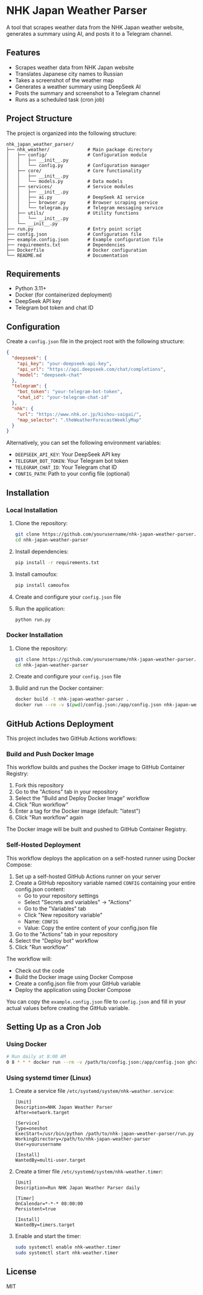 # NHK Japan Weather Parser

A tool that scrapes weather data from the NHK Japan weather website, generates a summary using AI, and posts it to a Telegram channel.

## Features

- Scrapes weather data from NHK Japan website
- Translates Japanese city names to Russian
- Takes a screenshot of the weather map
- Generates a weather summary using DeepSeek AI
- Posts the summary and screenshot to a Telegram channel
- Runs as a scheduled task (cron job)

## Project Structure

The project is organized into the following structure:

```
nhk_japan_weather_parser/
├── nhk_weather/              # Main package directory
│   ├── config/               # Configuration module
│   │   ├── __init__.py
│   │   └── config.py         # Configuration manager
│   ├── core/                 # Core functionality
│   │   ├── __init__.py
│   │   └── models.py         # Data models
│   ├── services/             # Service modules
│   │   ├── __init__.py
│   │   ├── ai.py             # DeepSeek AI service
│   │   ├── browser.py        # Browser scraping service
│   │   └── telegram.py       # Telegram messaging service
│   ├── utils/                # Utility functions
│   │   └── __init__.py
│   └── __init__.py
├── run.py                    # Entry point script
├── config.json               # Configuration file
├── example.config.json       # Example configuration file
├── requirements.txt          # Dependencies
├── Dockerfile                # Docker configuration
└── README.md                 # Documentation
```

## Requirements

- Python 3.11+
- Docker (for containerized deployment)
- DeepSeek API key
- Telegram bot token and chat ID

## Configuration

Create a `config.json` file in the project root with the following structure:

```json
{
  "deepseek": {
    "api_key": "your-deepseek-api-key",
    "api_url": "https://api.deepseek.com/chat/completions",
    "model": "deepseek-chat"
  },
  "telegram": {
    "bot_token": "your-telegram-bot-token",
    "chat_id": "your-telegram-chat-id"
  },
  "nhk": {
    "url": "https://www.nhk.or.jp/kishou-saigai/",
    "map_selector": ".theWeatherForecastWeeklyMap"
  }
}
```

Alternatively, you can set the following environment variables:

- `DEEPSEEK_API_KEY`: Your DeepSeek API key
- `TELEGRAM_BOT_TOKEN`: Your Telegram bot token
- `TELEGRAM_CHAT_ID`: Your Telegram chat ID
- `CONFIG_PATH`: Path to your config file (optional)

## Installation

### Local Installation

1. Clone the repository:
   ```bash
   git clone https://github.com/yourusername/nhk-japan-weather-parser.git
   cd nhk-japan-weather-parser
   ```

2. Install dependencies:
   ```bash
   pip install -r requirements.txt
   ```

3. Install camoufox:
   ```bash
   pip install camoufox
   ```

4. Create and configure your `config.json` file

5. Run the application:
   ```bash
   python run.py
   ```

### Docker Installation

1. Clone the repository:
   ```bash
   git clone https://github.com/yourusername/nhk-japan-weather-parser.git
   cd nhk-japan-weather-parser
   ```

2. Create and configure your `config.json` file

3. Build and run the Docker container:
   ```bash
   docker build -t nhk-japan-weather-parser .
   docker run --rm -v $(pwd)/config.json:/app/config.json nhk-japan-weather-parser
   ```

## GitHub Actions Deployment

This project includes two GitHub Actions workflows:

### Build and Push Docker Image

This workflow builds and pushes the Docker image to GitHub Container Registry:

1. Fork this repository
2. Go to the "Actions" tab in your repository
3. Select the "Build and Deploy Docker Image" workflow
4. Click "Run workflow"
5. Enter a tag for the Docker image (default: "latest")
6. Click "Run workflow" again

The Docker image will be built and pushed to GitHub Container Registry.

### Self-Hosted Deployment

This workflow deploys the application on a self-hosted runner using Docker Compose:

1. Set up a self-hosted GitHub Actions runner on your server
2. Create a GitHub repository variable named `CONFIG` containing your entire config.json content:
   - Go to your repository settings
   - Select "Secrets and variables" → "Actions"
   - Go to the "Variables" tab
   - Click "New repository variable"
   - Name: `CONFIG`
   - Value: Copy the entire content of your config.json file
3. Go to the "Actions" tab in your repository
4. Select the "Deploy bot" workflow
5. Click "Run workflow"

The workflow will:
- Check out the code
- Build the Docker image using Docker Compose
- Create a config.json file from your GitHub variable
- Deploy the application using Docker Compose

You can copy the `example.config.json` file to `config.json` and fill in your actual values before creating the GitHub variable.

## Setting Up as a Cron Job

### Using Docker

```bash
# Run daily at 8:00 AM
0 8 * * * docker run --rm -v /path/to/config.json:/app/config.json ghcr.io/yourusername/nhk-japan-weather-parser:latest
```

### Using systemd timer (Linux)

1. Create a service file `/etc/systemd/system/nhk-weather.service`:
   ```
   [Unit]
   Description=NHK Japan Weather Parser
   After=network.target

   [Service]
   Type=oneshot
   ExecStart=/usr/bin/python /path/to/nhk-japan-weather-parser/run.py
   WorkingDirectory=/path/to/nhk-japan-weather-parser
   User=yourusername

   [Install]
   WantedBy=multi-user.target
   ```

2. Create a timer file `/etc/systemd/system/nhk-weather.timer`:
   ```
   [Unit]
   Description=Run NHK Japan Weather Parser daily

   [Timer]
   OnCalendar=*-*-* 08:00:00
   Persistent=true

   [Install]
   WantedBy=timers.target
   ```

3. Enable and start the timer:
   ```bash
   sudo systemctl enable nhk-weather.timer
   sudo systemctl start nhk-weather.timer
   ```

## License

MIT